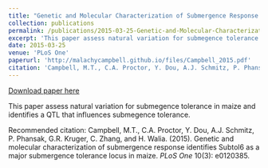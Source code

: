 ```yaml
---
title: "Genetic and Molecular Characterization of Submergence Response Identifies Subtol6 as a Major Submergence Tolerance Locus in Maize"
collection: publications
permalink: /publications/2015-03-25-Genetic-and-Molecular-Characterization-of-Submergence-Response-Identifies-Subtol6-as-a-Major-Submergence-Tolerance-Locus-in-Maize
excerpt: 'This paper assess natural variation for submegence tolerance in maize and identifies a QTL that influences submegence tolerance.'
date: 2015-03-25
venue: 'PLoS One'
paperurl: 'http://malachycampbell.github.io/files/Campbell_2015.pdf'
citation: 'Campbell, M.T., C.A. Proctor, Y. Dou, A.J. Schmitz, P. Phansak, G.R. Kruger, C. Zhang, and H. Walia. (2015). Genetic and molecular characterization of submergence response identifies Subtol6 as a major submergence tolerance locus in maize. <i>PLoS One</i> 10(3): e0120385.'
---
```


<a href='http://malachycampbell.github.io/files/Campbell_2015.pdf'>Download paper here</a>

This paper assess natural variation for submegence tolerance in maize and identifies a QTL that influences submegence tolerance.

Recommended citation: Campbell, M.T., C.A. Proctor, Y. Dou, A.J. Schmitz, P. Phansak, G.R. Kruger, C. Zhang, and H. Walia. (2015). Genetic and molecular characterization of submergence response identifies Subtol6 as a major submergence tolerance locus in maize. <i>PLoS One</i> 10(3): e0120385.

